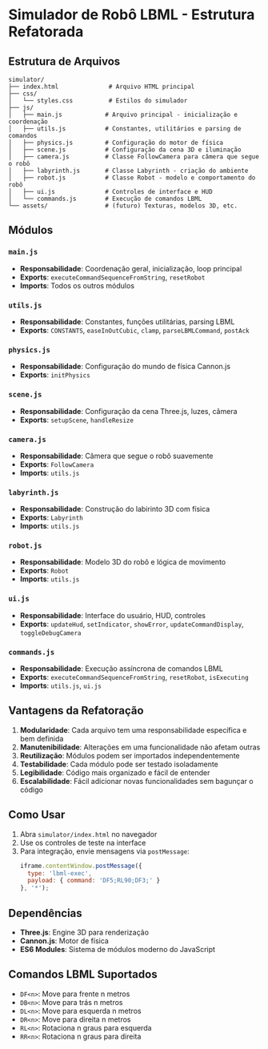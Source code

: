 # Simulador de Robô LBML - Estrutura Refatorada

## Estrutura de Arquivos

```
simulator/
├── index.html              # Arquivo HTML principal
├── css/
│   └── styles.css          # Estilos do simulador
├── js/
│   ├── main.js            # Arquivo principal - inicialização e coordenação
│   ├── utils.js           # Constantes, utilitários e parsing de comandos
│   ├── physics.js         # Configuração do motor de física
│   ├── scene.js           # Configuração da cena 3D e iluminação
│   ├── camera.js          # Classe FollowCamera para câmera que segue o robô
│   ├── labyrinth.js       # Classe Labyrinth - criação do ambiente
│   ├── robot.js           # Classe Robot - modelo e comportamento do robô
│   ├── ui.js              # Controles de interface e HUD
│   └── commands.js        # Execução de comandos LBML
└── assets/                # (futuro) Texturas, modelos 3D, etc.
```

## Módulos

### `main.js`
- **Responsabilidade**: Coordenação geral, inicialização, loop principal
- **Exports**: `executeCommandSequenceFromString`, `resetRobot`
- **Imports**: Todos os outros módulos

### `utils.js`
- **Responsabilidade**: Constantes, funções utilitárias, parsing LBML
- **Exports**: `CONSTANTS`, `easeInOutCubic`, `clamp`, `parseLBMLCommand`, `postAck`

### `physics.js`
- **Responsabilidade**: Configuração do mundo de física Cannon.js
- **Exports**: `initPhysics`

### `scene.js`
- **Responsabilidade**: Configuração da cena Three.js, luzes, câmera
- **Exports**: `setupScene`, `handleResize`

### `camera.js`
- **Responsabilidade**: Câmera que segue o robô suavemente
- **Exports**: `FollowCamera`
- **Imports**: `utils.js`

### `labyrinth.js`
- **Responsabilidade**: Construção do labirinto 3D com física
- **Exports**: `Labyrinth`
- **Imports**: `utils.js`

### `robot.js`
- **Responsabilidade**: Modelo 3D do robô e lógica de movimento
- **Exports**: `Robot`
- **Imports**: `utils.js`

### `ui.js`
- **Responsabilidade**: Interface do usuário, HUD, controles
- **Exports**: `updateHud`, `setIndicator`, `showError`, `updateCommandDisplay`, `toggleDebugCamera`

### `commands.js`
- **Responsabilidade**: Execução assíncrona de comandos LBML
- **Exports**: `executeCommandSequenceFromString`, `resetRobot`, `isExecuting`
- **Imports**: `utils.js`, `ui.js`

## Vantagens da Refatoração

1. **Modularidade**: Cada arquivo tem uma responsabilidade específica e bem definida
2. **Manutenibilidade**: Alterações em uma funcionalidade não afetam outras
3. **Reutilização**: Módulos podem ser importados independentemente
4. **Testabilidade**: Cada módulo pode ser testado isoladamente
5. **Legibilidade**: Código mais organizado e fácil de entender
6. **Escalabilidade**: Fácil adicionar novas funcionalidades sem bagunçar o código

## Como Usar

1. Abra `simulator/index.html` no navegador
2. Use os controles de teste na interface
3. Para integração, envie mensagens via `postMessage`:
   ```javascript
   iframe.contentWindow.postMessage({
     type: 'lbml-exec',
     payload: { command: 'DF5;RL90;DF3;' }
   }, '*');
   ```

## Dependências

- **Three.js**: Engine 3D para renderização
- **Cannon.js**: Motor de física
- **ES6 Modules**: Sistema de módulos moderno do JavaScript

## Comandos LBML Suportados

- `DF<n>`: Move para frente n metros
- `DB<n>`: Move para trás n metros  
- `DL<n>`: Move para esquerda n metros
- `DR<n>`: Move para direita n metros
- `RL<n>`: Rotaciona n graus para esquerda
- `RR<n>`: Rotaciona n graus para direita